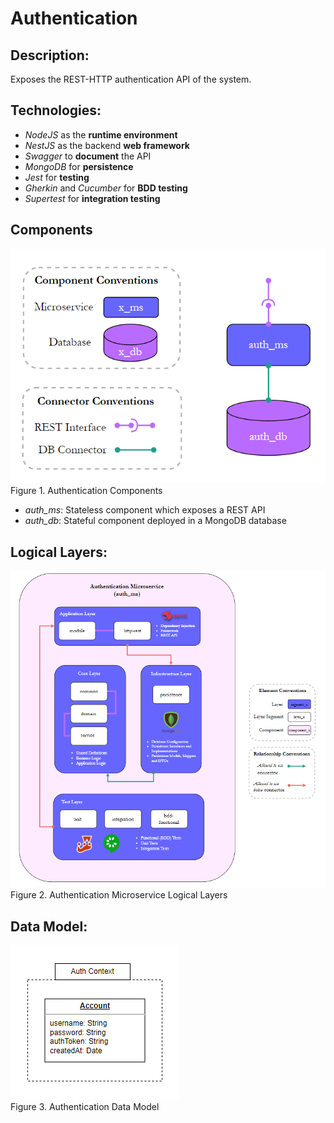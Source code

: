 # Authentication

## Description:

Exposes the REST-HTTP authentication API of the system.

## Technologies:

- *NodeJS* as the **runtime environment**
- *NestJS* as the backend **web framework**
- *Swagger* to **document** the API
- *MongoDB* for **persistence**
- *Jest* for **testing**
- *Gherkin* and *Cucumber* for **BDD testing**
- *Supertest* for **integration testing**

## Components

![Auth Components](./documentation/images/components.png)  
Figure 1. Authentication Components

- *auth_ms*: Stateless component which exposes a REST API
- *auth_db*: Stateful component deployed in a MongoDB database

## Logical Layers:

![Auth Microservice Layer View](./documentation/images/layers.png)
Figure 2. Authentication Microservice Logical Layers

## Data Model:

![Auth Microservice Data Model](./documentation/images/data_model.png)  
Figure 3. Authentication Data Model
